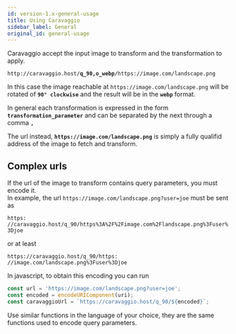 ```yaml
---
id: version-1.x-general-usage
title: Using Caravaggio
sidebar_label: General
original_id: general-usage
---
```


Caravaggio accept the input image to transform and the transformation to apply.

<code>http&#8203;:&#8203;//caravaggio.host/<strong>q_90,o_webp</strong>/https&#8203;:&#8203;//image.com/landscape.png</code>

In this case the image reachable at `https://image.com/landscape.png` will be rotated of **`90° clockwise`** and the result will be in the **`webp`** format.

In general each transformation is expressed in the form **`transformation_parameter`** and can be separated
by the next through a comma **`,`**

The url instead, **`https://image.com/landscape.png`** is simply a fully qualifid address of the image to fetch and transform.

## Complex urls

If the url of the image to transform contains query parameters, you must encode it.    
In example, the url `https://image.com/landscape.png?user=joe` must be sent as

<code>https&#8203;:&#8203;//caravaggio.host/q_90/https%3A%2F%2Fimage.com%2Flandscape.png%3Fuser%3Djoe</code>

or at least

<code>https&#8203;:&#8203;//caravaggio.host/q_90/https&#8203;:&#8203;//image.com/landscape.png%3Fuser%3Djoe</code>

In javascript, to obtain this encoding you can run

```js
const url = 'https://image.com/landscape.png?user=joe';
const encoded = encodeURIComponent(uri);
const caravaggioUrl = `https://caravaggio.host/q_90/${encoded}`;
```

Use similar functions in the language of your choice, they are the same functions used to encode query parameters.
